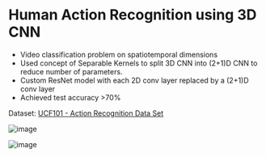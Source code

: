 # Human Action Recognition using 3D CNN

* Video classification problem on spatiotemporal dimensions
* Used concept of Separable Kernels to split 3D CNN into (2+1)D 
CNN to reduce number of parameters.
* Custom ResNet model with each 2D conv layer replaced by a 
(2+1)D conv layer
* Achieved test accuracy >70%

Dataset: [UCF101 - Action Recognition Data Set](https://www.crcv.ucf.edu/data/UCF101.php)

![image](https://github.com/sourhub226/human-action-recognition-3DCNN/assets/58329492/6709f51e-ea95-4653-a533-21a10a36109c)

![image](https://github.com/sourhub226/human-action-recognition-3DCNN/assets/58329492/45faea5b-53fa-4208-bdb9-d09f84344218)


